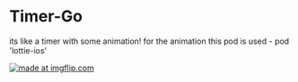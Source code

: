 # Timer-Go
its like a timer with some animation!
for the animation this pod is used - pod 'lottie-ios'



<a href="https://imgflip.com/gif/305shu"><img src="https://i.imgflip.com/305shu.gif" title="made at imgflip.com"/></a>
